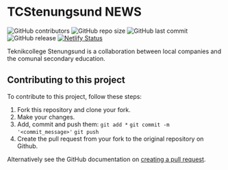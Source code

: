 # TCStenungsund NEWS

![GitHub contributors](https://img.shields.io/github/contributors/tcstenungsund/tcnews)
![GitHub repo size](https://img.shields.io/github/repo-size/tcstenungsund/tcnews)
![GitHub last commit](https://img.shields.io/github/last-commit/tcstenungsund/tcnews)
![GitHub release](https://img.shields.io/github/v/release/tcstenungsund/tcnews)
[![Netlify Status](https://api.netlify.com/api/v1/badges/3981340f-ee7d-4aee-b2e4-ce37bf4e4dc3/deploy-status)](https://app.netlify.com/sites/tcstenungsund/deploys)

Teknikcollege Stenungsund is a collaboration between local companies and the comunal secondary education.

## Contributing to this project
To contribute to this project, follow these steps:

1. Fork this repository and clone your fork.
2. Make your changes.
3. Add, commit and push them: `git add *` `git commit -m '<commit_message>'` `git push`
4. Create the pull request from your fork to the original repository on Github.

Alternatively see the GitHub documentation on [creating a pull request](https://help.github.com/en/github/collaborating-with-issues-and-pull-requests/creating-a-pull-request).